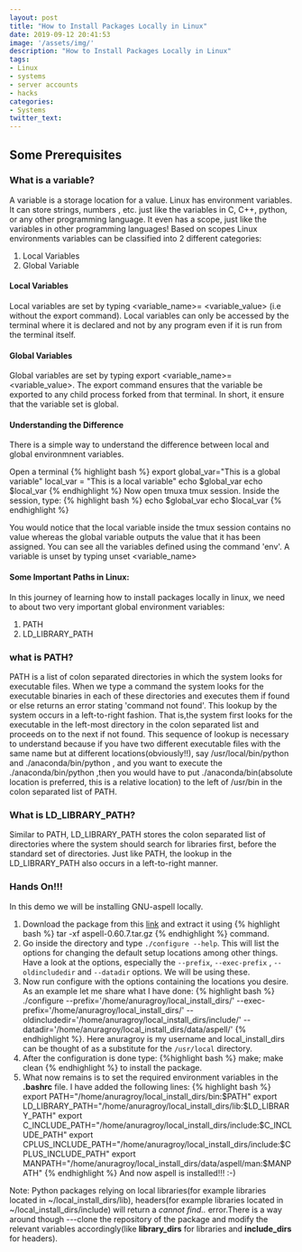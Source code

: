 ```yaml
---
layout: post
title: "How to Install Packages Locally in Linux"
date: 2019-09-12 20:41:53
image: '/assets/img/'
description: "How to Install Packages Locally in Linux"
tags:
- Linux
- systems
- server accounts
- hacks
categories:
- Systems
twitter_text:
---
```


## Some Prerequisites

### What is a variable?

A  variable is a storage location for a value. Linux has environment variables. It can store strings, numbers , etc. just like the variables in C, C++, python, or any other programming language. It even has a scope, just like the variables in other programming languages! Based on scopes Linux environments variables can be classified into 2 different categories:

1. Local Variables
2. Global Variable


#### Local Variables
Local variables are set by typing  \<variable_name\>= \<variable_value\> (i.e without the export command).
Local variables can only be accessed by the terminal where it is declared and not by any program even if it is run from the terminal itself.

#### Global Variables
Global variables are set by typing export  \<variable_name\>= \<variable_value\>. The export command ensures that the variable be exported to any child process forked from that terminal. In short, it ensure that the variable set is global.


#### Understanding the Difference

There is a simple way to understand the difference between local and global environmnent variables.

Open a terminal
{% highlight bash %}
export global_var="This is a global variable"
local_var = "This is a local variable"
echo $global_var
echo $local_var
{% endhighlight %}
Now open tmuxa tmux session. Inside the session, type:
{% highlight bash %}
echo $global_var
echo $local_var
{% endhighlight %}

You would notice that the local variable inside the tmux session contains no value whereas the global variable outputs the value that it has been assigned.
You can see all the variables defined using the command 'env'.
A variable is unset by typing unset \<variable_name\>


#### Some Important Paths in Linux:
In this journey of learning how to install  packages locally in linux, we need to about two very important global environment variables:
1. PATH
2. LD_LIBRARY_PATH

### what is PATH?
PATH is a list of colon separated directories in which the system looks for executable files. When we type a command the system looks for the executable binaries in each of these directories and executes them if found or else returns an error stating 'command not found'. This lookup by the system occurs in a left-to-right fashion. That is,the system first looks for the executable in the left-most directory in the colon separated list and proceeds on to the next if not found.
This sequence of lookup is necessary to understand because if you have two different executable files with the same name but at different locations(obviously!!), say /usr/local/bin/python and ./anaconda/bin/python , and you want to execute the ./anaconda/bin/python ,then you would have to put ./anaconda/bin(absolute location is preferred, this is a relative location) to the left of /usr/bin in the colon separated list of PATH.

### What is LD_LIBRARY_PATH?
Similar to PATH, LD_LIBRARY_PATH stores the  colon separated list of  directories where the system should search for libraries first, before the standard set of directories. Just like PATH, the lookup in the LD_LIBRARY_PATH also occurs in a left-to-right manner.

### Hands On!!!
In this demo we will be installing GNU-aspell locally.

1. Download the package from this [link](https://ftp.gnu.org/gnu/aspell/aspell-0.60.7.tar.gz) and extract it using {% highlight bash %} tar -xf aspell-0.60.7.tar.gz {% endhighlight %} command.
2. Go inside the directory and type ```./configure --help```. This will list the options for changing the default setup locations among other things. Have a look at the options, especially the ```--prefix```, ```--exec-prefix``` , ```--oldincludedir``` and ```--datadir``` options. We will be using these.
3. Now run configure with the options containing the locations you desire. As an example let me share what I have done: {% highlight bash %} ./configure --prefix='/home/anuragroy/local_install_dirs/' --exec-prefix='/home/anuragroy/local_install_dirs/' --oldincludedir='/home/anuragroy/local_install_dirs/include/' --datadir='/home/anuragroy/local_install_dirs/data/aspell/' {% endhighlight %}. Here anuragroy is my username and local_install_dirs can be thought of as a substitute for the ```/usr/local``` directory.
4. After the configuration is done type: {%highlight bash %} make; make clean {% endhighlight %} to install the package.
5. What now remains is to set the required environment variables in the **.bashrc** file. I have added the following lines:
{% highlight bash %}
export PATH="/home/anuragroy/local_install_dirs/bin:$PATH"
export LD_LIBRARY_PATH="/home/anuragroy/local_install_dirs/lib:$LD_LIBRARY_PATH"
export C_INCLUDE_PATH="/home/anuragroy/local_install_dirs/include:$C_INCLUDE_PATH"
export CPLUS_INCLUDE_PATH="/home/anuragroy/local_install_dirs/include:$CPLUS_INCLUDE_PATH"
export MANPATH="/home/anuragroy/local_install_dirs/data/aspell/man:$MANPATH"
{% endhighlight %}
And now aspell is installed!!! :-)

Note: Python packages relying on local libraries(for example libraries located in ~/local_install_dirs/lib), headers(for example libraries located in ~/local_install_dirs/include) will return a _cannot find.._ error.There is a way around though ---clone the repository of the package and modify the relevant variables accordingly(like **library_dirs** for libraries and **include_dirs** for headers).
<!-- (Not yet Finished!! :P) -->